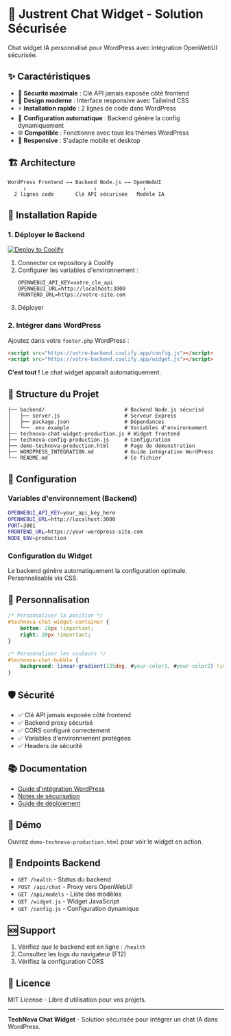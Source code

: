 # 🚀 Justrent Chat Widget - Solution Sécurisée

Chat widget IA personnalisé pour WordPress avec intégration OpenWebUI sécurisée.

## ✨ **Caractéristiques**

- 🔐 **Sécurité maximale** : Clé API jamais exposée côté frontend
- 🎨 **Design moderne** : Interface responsive avec Tailwind CSS
- ⚡ **Installation rapide** : 2 lignes de code dans WordPress
- 🔧 **Configuration automatique** : Backend génère la config dynamiquement
- 🌐 **Compatible** : Fonctionne avec tous les thèmes WordPress
- 📱 **Responsive** : S'adapte mobile et desktop

## 🏗️ **Architecture**

```
WordPress Frontend ←→ Backend Node.js ←→ OpenWebUI
     ↓                      ↓               ↓
  2 lignes code       Clé API sécurisée   Modèle IA
```

## 🚀 **Installation Rapide**

### 1. Déployer le Backend

[![Deploy to Coolify](https://img.shields.io/badge/Deploy-Coolify-blue)](https://coolify.io)

1. Connecter ce repository à Coolify
2. Configurer les variables d'environnement :
   ```
   OPENWEBUI_API_KEY=votre_cle_api
   OPENWEBUI_URL=http://localhost:3000
   FRONTEND_URL=https://votre-site.com
   ```
3. Déployer

### 2. Intégrer dans WordPress

Ajoutez dans votre `footer.php` WordPress :

```html
<script src="https://votre-backend.coolify.app/config.js"></script>
<script src="https://votre-backend.coolify.app/widget.js"></script>
```

**C'est tout !** Le chat widget apparaît automatiquement.

## 📁 **Structure du Projet**

```
├── backend/                          # Backend Node.js sécurisé
│   ├── server.js                     # Serveur Express
│   ├── package.json                  # Dépendances
│   └── .env.example                  # Variables d'environnement
├── technova-chat-widget-production.js # Widget frontend
├── technova-config-production.js     # Configuration
├── demo-technova-production.html     # Page de démonstration
├── WORDPRESS_INTEGRATION.md          # Guide intégration WordPress
└── README.md                         # Ce fichier
```

## 🔧 **Configuration**

### Variables d'environnement (Backend)

```bash
OPENWEBUI_API_KEY=your_api_key_here
OPENWEBUI_URL=http://localhost:3000
PORT=3001
FRONTEND_URL=https://your-wordpress-site.com
NODE_ENV=production
```

### Configuration du Widget

Le backend génère automatiquement la configuration optimale. Personnalisable via CSS.

## 🎨 **Personnalisation**

```css
/* Personnaliser la position */
#technova-chat-widget-container {
    bottom: 20px !important;
    right: 20px !important;
}

/* Personnaliser les couleurs */
#technova-chat-bubble {
    background: linear-gradient(135deg, #your-color1, #your-color2) !important;
}
```

## 🛡️ **Sécurité**

- ✅ Clé API jamais exposée côté frontend
- ✅ Backend proxy sécurisé
- ✅ CORS configuré correctement
- ✅ Variables d'environnement protégées
- ✅ Headers de sécurité

## 📚 **Documentation**

- [Guide d'intégration WordPress](WORDPRESS_INTEGRATION.md)
- [Notes de sécurisation](notes/SECURISATION_API_KEY_PRODUCTION.md)
- [Guide de déploiement](notes/GUIDE_DEPLOIEMENT_PRODUCTION.md)

## 🚀 **Démo**

Ouvrez `demo-technova-production.html` pour voir le widget en action.

## 🔗 **Endpoints Backend**

- `GET /health` - Status du backend
- `POST /api/chat` - Proxy vers OpenWebUI
- `GET /api/models` - Liste des modèles
- `GET /widget.js` - Widget JavaScript
- `GET /config.js` - Configuration dynamique

## 🆘 **Support**

1. Vérifiez que le backend est en ligne : `/health`
2. Consultez les logs du navigateur (F12)
3. Vérifiez la configuration CORS

## 📄 **Licence**

MIT License - Libre d'utilisation pour vos projets.

---

**TechNova Chat Widget** - Solution sécurisée pour intégrer un chat IA dans WordPress.
